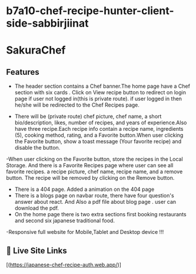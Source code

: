 # b7a10-chef-recipe-hunter-client-side-sabbirjiinat

# SakuraChef

## Features

- The header section contains a Chef banner.The home page have a Chef section with six cards . Click on View recipe button to redirect on login page if user not logged in(this is private route). if user logged in then he/she will be redirected to the Chef Recipes page.

- There will be (private route) chef picture, chef name, a short bio/description, likes, number of recipes, and years of experience.Also have three recipe.Each recipe info contain a recipe name, ingredients (5), cooking method, rating, and a Favorite button.When user clicking the Favorite button, show a toast message (Your favorite recipe) and disable the button.

-When user clicking on the Favorite button, store the recipes in the Local Storage.
And there is a Favorite Recipes page where user can see all  favorite recipes.  a recipe picture, chef name, recipe name, and a remove button. The recipe will be removed  by clicking on the Remove button.

- There is a 404 page. Added a animation on the 404 page
- There is a blogs page on navbar route, there have four question's answer about react. And Also a pdf file about blog page . user can download the pdf.
- On the home page there is two extra sections first booking restaurants and second six japanese traditional food.

-Responsive full website for Mobile,Tablet and Desktop device !!!

## 🔗 Live Site Links

[(https://japanese-chef-recipe-auth.web.app/)]
